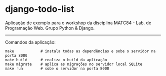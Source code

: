 # django-todo-list

Aplicação de exemplo para o workshop da disciplina MATC84 - Lab. de Programação Web. Grupo Python & Django.

-----

Comandos da aplicação:
``` shell
make            # instala todas as dependências e sobe o servidor na porta 8000
make build      # realiza o build da aplicação
make migrate    # aplica as migrações no servidor local SQLite
make run        # sobe o servidor na porta 8000
```